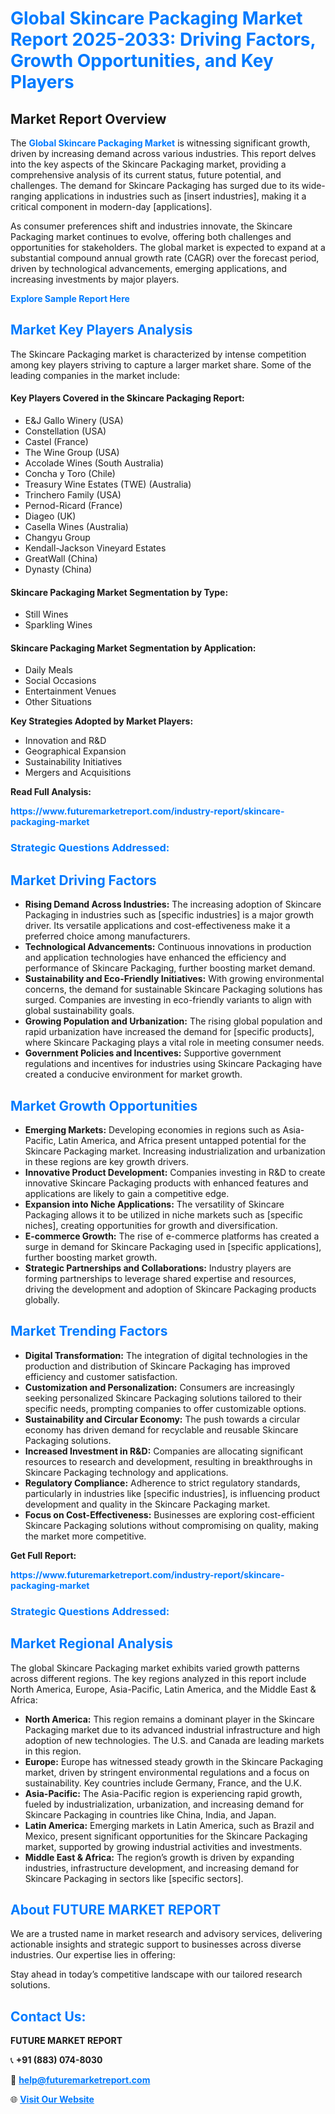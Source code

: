 <h1 style="color: #007BFF;">Global Skincare Packaging Market Report 2025-2033: Driving Factors, Growth Opportunities, and Key Players</h1>

<section id="overview">
<h2>Market Report Overview</h2>
<p>The <a href="https://www.futuremarketreport.com/industry-report/skincare-packaging-market" style="color: #007BFF; text-decoration: none;"><strong>Global Skincare Packaging Market</strong></a> is witnessing significant growth, driven by increasing demand across various industries. This report delves into the key aspects of the Skincare Packaging market, providing a comprehensive analysis of its current status, future potential, and challenges. The demand for Skincare Packaging has surged due to its wide-ranging applications in industries such as [insert industries], making it a critical component in modern-day [applications].</p>
<p>As consumer preferences shift and industries innovate, the Skincare Packaging market continues to evolve, offering both challenges and opportunities for stakeholders. The global market is expected to expand at a substantial compound annual growth rate (CAGR) over the forecast period, driven by technological advancements, emerging applications, and increasing investments by major players.</p>
</section>

<section id="overview">
<p><a href="https://www.futuremarketreport.com/request-sample/reportId=32086" style="color: #007BFF; text-decoration: none;"><strong>Explore Sample Report Here</strong></a></p>
</section>

<section id="key-players">
<h2 style="color: #007BFF;">Market Key Players Analysis</h2>
<p>The Skincare Packaging market is characterized by intense competition among key players striving to capture a larger market share. Some of the leading companies in the market include:</p>
<h4>Key Players Covered in the Skincare Packaging Report:</h4>
<ul><li>E&amp;J Gallo Winery (USA)</li><li>Constellation (USA)</li><li>Castel (France)</li><li>The Wine Group (USA)</li><li>Accolade Wines (South Australia)</li><li>Concha y Toro (Chile)</li><li>Treasury Wine Estates (TWE) (Australia)</li><li>Trinchero Family (USA)</li><li>Pernod-Ricard (France)</li><li>Diageo (UK)</li><li>Casella Wines (Australia)</li><li>Changyu Group</li><li>Kendall-Jackson Vineyard Estates</li><li>GreatWall (China)</li><li>Dynasty (China)</li></ul>
<h4>Skincare Packaging Market Segmentation by Type:</h4>
<ul><li>Still Wines</li><li>Sparkling Wines</li></ul>

<h4>Skincare Packaging Market Segmentation by Application:</h4>
<ul><li>Daily Meals</li><li>Social Occasions</li><li>Entertainment Venues</li><li>Other Situations</li></ul>
<p><strong>Key Strategies Adopted by Market Players:</strong></p>
<ul>
<li>Innovation and R&D</li>
<li>Geographical Expansion</li>
<li>Sustainability Initiatives</li>
<li>Mergers and Acquisitions</li>
</ul>
</section>

<section>
<p><strong>Read Full Analysis: </strong></p><a href="https://www.futuremarketreport.com/industry-report/skincare-packaging-market" style="color: #007BFF; text-decoration: none;"><strong>https://www.futuremarketreport.com/industry-report/skincare-packaging-market</strong></a>
<h3 style="color: #007BFF;">Strategic Questions Addressed:</h3>
</section>

<section id="driving-factors">
<h2 style="color: #007BFF;">Market Driving Factors</h2>
<ul>
<li><strong>Rising Demand Across Industries:</strong> The increasing adoption of Skincare Packaging in industries such as [specific industries] is a major growth driver. Its versatile applications and cost-effectiveness make it a preferred choice among manufacturers.</li>
<li><strong>Technological Advancements:</strong> Continuous innovations in production and application technologies have enhanced the efficiency and performance of Skincare Packaging, further boosting market demand.</li>
<li><strong>Sustainability and Eco-Friendly Initiatives:</strong> With growing environmental concerns, the demand for sustainable Skincare Packaging solutions has surged. Companies are investing in eco-friendly variants to align with global sustainability goals.</li>
<li><strong>Growing Population and Urbanization:</strong> The rising global population and rapid urbanization have increased the demand for [specific products], where Skincare Packaging plays a vital role in meeting consumer needs.</li>
<li><strong>Government Policies and Incentives:</strong> Supportive government regulations and incentives for industries using Skincare Packaging have created a conducive environment for market growth.</li>
</ul>
</section>

<section id="growth-opportunities">
<h2 style="color: #007BFF;">Market Growth Opportunities</h2>
<ul>
<li><strong>Emerging Markets:</strong> Developing economies in regions such as Asia-Pacific, Latin America, and Africa present untapped potential for the Skincare Packaging market. Increasing industrialization and urbanization in these regions are key growth drivers.</li>
<li><strong>Innovative Product Development:</strong> Companies investing in R&D to create innovative Skincare Packaging products with enhanced features and applications are likely to gain a competitive edge.</li>
<li><strong>Expansion into Niche Applications:</strong> The versatility of Skincare Packaging allows it to be utilized in niche markets such as [specific niches], creating opportunities for growth and diversification.</li>
<li><strong>E-commerce Growth:</strong> The rise of e-commerce platforms has created a surge in demand for Skincare Packaging used in [specific applications], further boosting market growth.</li>
<li><strong>Strategic Partnerships and Collaborations:</strong> Industry players are forming partnerships to leverage shared expertise and resources, driving the development and adoption of Skincare Packaging products globally.</li>
</ul>
</section>

<section id="trending-factors">
<h2 style="color: #007BFF;">Market Trending Factors</h2>
<ul>
<li><strong>Digital Transformation:</strong> The integration of digital technologies in the production and distribution of Skincare Packaging has improved efficiency and customer satisfaction.</li>
<li><strong>Customization and Personalization:</strong> Consumers are increasingly seeking personalized Skincare Packaging solutions tailored to their specific needs, prompting companies to offer customizable options.</li>
<li><strong>Sustainability and Circular Economy:</strong> The push towards a circular economy has driven demand for recyclable and reusable Skincare Packaging solutions.</li>
<li><strong>Increased Investment in R&D:</strong> Companies are allocating significant resources to research and development, resulting in breakthroughs in Skincare Packaging technology and applications.</li>
<li><strong>Regulatory Compliance:</strong> Adherence to strict regulatory standards, particularly in industries like [specific industries], is influencing product development and quality in the Skincare Packaging market.</li>
<li><strong>Focus on Cost-Effectiveness:</strong> Businesses are exploring cost-efficient Skincare Packaging solutions without compromising on quality, making the market more competitive.</li>
</ul>
</section>

<section>
<p><strong>Get Full Report: </strong></p><a href="https://www.futuremarketreport.com/industry-report/skincare-packaging-market" style="color: #007BFF; text-decoration: none;"><strong>https://www.futuremarketreport.com/industry-report/skincare-packaging-market</strong></a>
<h3 style="color: #007BFF;">Strategic Questions Addressed:</h3>
</section>


<section id="regional-analysis">
<h2 style="color: #007BFF;">Market Regional Analysis</h2>
<p>The global Skincare Packaging market exhibits varied growth patterns across different regions. The key regions analyzed in this report include North America, Europe, Asia-Pacific, Latin America, and the Middle East & Africa:</p>
<ul>
<li><strong>North America:</strong> This region remains a dominant player in the Skincare Packaging market due to its advanced industrial infrastructure and high adoption of new technologies. The U.S. and Canada are leading markets in this region.</li>
<li><strong>Europe:</strong> Europe has witnessed steady growth in the Skincare Packaging market, driven by stringent environmental regulations and a focus on sustainability. Key countries include Germany, France, and the U.K.</li>
<li><strong>Asia-Pacific:</strong> The Asia-Pacific region is experiencing rapid growth, fueled by industrialization, urbanization, and increasing demand for Skincare Packaging in countries like China, India, and Japan.</li>
<li><strong>Latin America:</strong> Emerging markets in Latin America, such as Brazil and Mexico, present significant opportunities for the Skincare Packaging market, supported by growing industrial activities and investments.</li>
<li><strong>Middle East & Africa:</strong> The region’s growth is driven by expanding industries, infrastructure development, and increasing demand for Skincare Packaging in sectors like [specific sectors].</li>
</ul>
</section>

<footer>
<h2 style="color: #007BFF;">About FUTURE MARKET REPORT</h2>
<p>We are a trusted name in market research and advisory services, delivering actionable insights and strategic support to businesses across diverse industries. Our expertise lies in offering:</p>

<p>Stay ahead in today’s competitive landscape with our tailored research solutions.</p>

<h2 style="color: #007BFF;">Contact Us:</h2>
<p><strong>FUTURE MARKET REPORT</strong></p>
<p>📞 <strong>+91 (883) 074-8030</strong></p>
<p>📧 <strong><a href="mailto:help@futuremarketreport.com" style="color: #007BFF;">help@futuremarketreport.com</a></strong></p>
<p>🌐 <strong><a href="https://www.futuremarketreport.com/" style="color: #007BFF;">Visit Our Website</a></strong></p>
</footer>